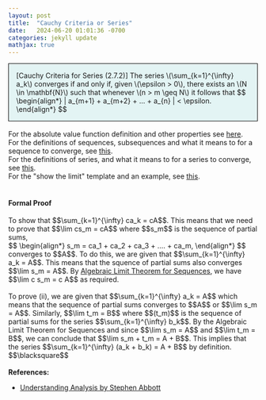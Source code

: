 ```yaml
---
layout: post
title:  "Cauchy Criteria or Series"
date:   2024-06-20 01:01:36 -0700
categories: jekyll update
mathjax: true
---
```

<div style="background-color: #E3F4F4; padding: 15px 15px 15px 15px; border:1px solid black;">
  [Cauchy Criteria for Series (2.7.2)] The series \(\sum_{k=1}^{\infty} a_k\) converges if and only if, given \(\epsilon > 0\), there exists an \(N \in \mathbf{N}\) such that whenever \(n > m \geq N\) it follows that
  $$
  \begin{align*}
	  | a_{m+1} + a_{m+2} + ... + a_{n} | <  \epsilon.
  \end{align*}
  $$
</div>
<br>
<!------------------------------------------------------------------------------------>
For the absolute value function definition and other properties see <a href="https://strncat.github.io/jekyll/update/2024/05/26/analysis-absolute-value-properties.html">here</a>.
<br>
For the definitions of sequences, subsequences and what it means to for a sequence to converge, see <a href="https://strncat.github.io/jekyll/update/2024/05/21/analysis-seq-definitions.html">this</a>.
<br>
For the definitions of series, and what it means to for a series to converge, see <a href="https://strncat.github.io/jekyll/update/2024/06/10/analysis-series-definitions.html">this</a>.
<br>
For the "show the limit" template and an example, see <a href="https://strncat.github.io/jekyll/update/2024/05/12/analysis-seq-limit-template.html">this</a>.
<br> 
<br>
<!------------------------------------------------------------------------------------>
<h4><b>Formal Proof</b></h4>
To show that $$\sum_{k=1}^{\infty} ca_k = cA$$. This means that we need to prove that $$\lim cs_m = cA$$ where $$s_m$$ is the sequence of partial sums,
<div>
$$
\begin{align*}
s_m = ca_1 + ca_2 + ca_3 + .... + ca_m,
\end{align*}
$$
</div>
converges to $$A$$. To do this, we are given that $$\sum_{k=1}^{\infty} a_k = A$$. This means that the squence of partial sums also converges $$\lim s_m = A$$. By <a href="https://strncat.github.io/jekyll/update/2024/05/30/analysis-seq-algebraic-limit-theorem-i.html">Algebraic Limit Theorem for Sequences</a>, we have $$\lim c s_m = c A$$ as required. 
<br>
<br>
To prove (ii), we are given that $$\sum_{k=1}^{\infty} a_k = A$$ which means that the sequence of partial sums converges to $$A$$ or $$\lim s_m = A$$. Similarly, $$\lim t_m = B$$ where $$(t_m)$$ is the sequence of partial sums for the series $$\sum_{k=1}^{\infty} b_k$$. By the Algebraic Limit Theorem for Sequences and since $$\lim s_m = A$$ and $$\lim t_m = B$$, we can conclude that $$\lim s_m + t_m = A + B$$. This implies that the series $$\sum_{k=1}^{\infty} (a_k + b_k) = A + B$$ by definition. $$\blacksquare$$
<br>
<br>
<!------------------------------------------------------------------------------------>
<b>References:</b>
<ul>
<li><a href="https://www.amazon.com/Understanding-Analysis-Undergraduate-Texts-Mathematics/dp/1493927116">Understanding Analysis by Stephen Abbott</a></li>
</ul>